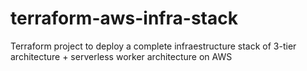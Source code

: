 # terraform-aws-infra-stack
Terraform project to deploy a complete infraestructure stack of 3-tier architecture + serverless worker architecture on AWS